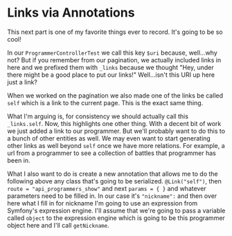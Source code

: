 # Links via Annotations

This next part is one of my favorite things ever to record. It's going to be so cool!

In our `ProgrammerControllerTest` we call this key `$uri` because, well...why not?
But if you remember from our pagination, we actually included links in here and we
prefixed them with `_links` because we thought "Hey, under there might be a good place to put
our links!" Well...isn't this URI up here just a link? 

When we worked on the pagination we also made one of the links be called `self` which is a
link to the current page. This is the exact same thing. 

What I'm arguing is, for consistency we should actually call this `_links.self`. Now, this highlights
one other thing. With a decent bit of work we just added a link to our programmer. But we'll
probably want to do this to a bunch of other entities as well. We may even want to start generating
other links as well beyond `self` once we have more relations. For example, a url from a programmer
to see a collection of battles that programmer has been in. 

What I also want to do is create a new annotation that allows me to do the following above any class
that's going to be serialized. `@Link("self")`, then `route = "api_programmers_show"` and next
`params = { }` and whatever parameters need to be filled in. In our case it's `"nickname":` and then
over here what I fill in for nickname I'm going to use an expression from Symfony's expression engine.
I'll assume that we're going to pass a variable called `object` to the expression engine which is going
to be this programmer object here and I'll call `getNickname`. 
